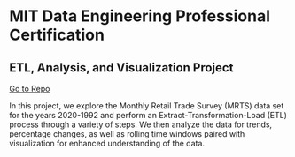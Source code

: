 # MIT Data Engineering Professional Certification


## ETL, Analysis, and Visualization Project
[Go to Repo](https://github.com/ukthanki/MIT_ETL_Project)

In this project, we explore the Monthly Retail Trade Survey (MRTS) data set for the years 2020-1992 and perform an Extract-Transformation-Load (ETL) process through a variety of steps. We then analyze the data for trends, percentage changes, as well as rolling time windows paired with visualization for enhanced understanding of the data.
